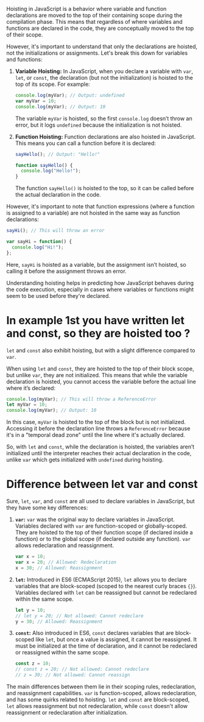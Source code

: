 Hoisting in JavaScript is a behavior where variable and function declarations are moved to the top of their containing scope during the compilation phase. This means that regardless of where variables and functions are declared in the code, they are conceptually moved to the top of their scope.

However, it's important to understand that only the declarations are hoisted, not the initializations or assignments. Let's break this down for variables and functions:

1. **Variable Hoisting:** In JavaScript, when you declare a variable with `var`, `let`, or `const`, the declaration (but not the initialization) is hoisted to the top of its scope. For example:

    ```javascript
    console.log(myVar); // Output: undefined
    var myVar = 10;
    console.log(myVar); // Output: 10
    ```

    The variable `myVar` is hoisted, so the first `console.log` doesn’t throw an error, but it logs `undefined` because the initialization is not hoisted.

2. **Function Hoisting:** Function declarations are also hoisted in JavaScript. This means you can call a function before it is declared:

    ```javascript
    sayHello(); // Output: "Hello!"

    function sayHello() {
      console.log("Hello!");
    }
    ```

    The function `sayHello()` is hoisted to the top, so it can be called before the actual declaration in the code.

However, it's important to note that function expressions (where a function is assigned to a variable) are not hoisted in the same way as function declarations:

```javascript
sayHi(); // This will throw an error

var sayHi = function() {
  console.log("Hi!");
};
```

Here, `sayHi` is hoisted as a variable, but the assignment isn’t hoisted, so calling it before the assignment throws an error.

Understanding hoisting helps in predicting how JavaScript behaves during the code execution, especially in cases where variables or functions might seem to be used before they're declared.

# In example 1st you have written let and const, so they are hoisted too ?

`let` and `const` also exhibit hoisting, but with a slight difference compared to `var`.

When using `let` and `const`, they are hoisted to the top of their block scope, but unlike `var`, they are not initialized. This means that while the variable declaration is hoisted, you cannot access the variable before the actual line where it’s declared:

```javascript
console.log(myVar); // This will throw a ReferenceError
let myVar = 10;
console.log(myVar); // Output: 10
```

In this case, `myVar` is hoisted to the top of the block but is not initialized. Accessing it before the declaration line throws a `ReferenceError` because it's in a "temporal dead zone" until the line where it's actually declared.

So, with `let` and `const`, while the declaration is hoisted, the variables aren’t initialized until the interpreter reaches their actual declaration in the code, unlike `var` which gets initialized with `undefined` during hoisting.

# Difference between let var and const

Sure, `let`, `var`, and `const` are all used to declare variables in JavaScript, but they have some key differences:

1. **`var`:** `var` was the original way to declare variables in JavaScript. Variables declared with `var` are function-scoped or globally-scoped. They are hoisted to the top of their function scope (if declared inside a function) or to the global scope (if declared outside any function). `var` allows redeclaration and reassignment.

    ```javascript
    var x = 10;
    var x = 20; // Allowed: Redeclaration
    x = 30; // Allowed: Reassignment
    ```

2. **`let`:** Introduced in ES6 (ECMAScript 2015), `let` allows you to declare variables that are block-scoped (scoped to the nearest curly braces `{}`). Variables declared with `let` can be reassigned but cannot be redeclared within the same scope.

    ```javascript
    let y = 10;
    // let y = 20; // Not allowed: Cannot redeclare
    y = 30; // Allowed: Reassignment
    ```

3. **`const`:** Also introduced in ES6, `const` declares variables that are block-scoped like `let`, but once a value is assigned, it cannot be reassigned. It must be initialized at the time of declaration, and it cannot be redeclared or reassigned within the same scope.

    ```javascript
    const z = 10;
    // const z = 20; // Not allowed: Cannot redeclare
    // z = 30; // Not allowed: Cannot reassign
    ```

The main differences between them lie in their scoping rules, redeclaration, and reassignment capabilities. `var` is function-scoped, allows redeclaration, and has some quirks related to hoisting. `let` and `const` are block-scoped, `let` allows reassignment but not redeclaration, while `const` doesn't allow reassignment or redeclaration after initialization.